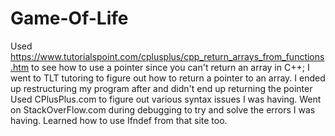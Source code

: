 # Game-Of-Life
Used https://www.tutorialspoint.com/cplusplus/cpp_return_arrays_from_functions.htm to see how to use a pointer since you can't return an array in C++;
I went to TLT tutoring to figure out how to return a pointer to an array. I ended up restructuring my program after and didn't end up returning the pointer
Used CPlusPlus.com to figure out various syntax issues I was having.
Went on StackOverFlow.com during debugging to try and solve the errors I was having. Learned how to use Ifndef from that site too. 

